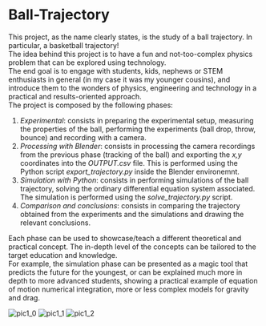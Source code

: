 # Ball-Trajectory
This project, as the name clearly states, is the study of a ball trajectory. In particular, a basketball trajectory! <br/>
The idea behind this project is to have a fun and not-too-complex physics problem that can be explored using technology. <br/>
The end goal is to engage with students, kids, nephews or STEM enthusiasts in general (in my case it was my younger cousins), and introduce them to the wonders of physics, engineering and technology in a practical and results-oriented approach. <br/>
The project is composed by the following phases:
1. *Experimental*: consists in preparing the experimental setup, measuring the properties of the ball, performing the experiments (ball drop, throw, bounce) and recording with a camera.
1. *Processing with Blender*: consists in processing the camera recordings from the previous phase (tracking of the ball) and exporting the *x,y* coordinates into the *OUTPUT.csv* file. This is performed using the Python script *export_trajectory.py* inside the Blender environemnt.
1. *Simulation with Python*: consists in performing simulations of the ball trajectory, solving the ordinary differential equation system associated. The simulation is performed using the *solve_trajectory.py* script.
1. *Comparison and conclusions*: consists in comparing the trajectory obtained from the experiments and the simulations and drawing the relevant conclusions.
<a/>
Each phase can be used to showcase/teach a different theoretical and practical concept. The in-depth level of the concepts can be tailored to the target education and knowledge. </br>
For example, the simulation phase can be presented as a magic tool that predicts the future for the youngest, or can be explained much more in depth to more advanced students, showing a practical example of equation of motion numerical integration, more or less complex models for gravity and drag. </br>

![pic1_0](https://user-images.githubusercontent.com/63881945/97815162-835f6b80-1c8c-11eb-99d7-018cd3a13ae0.PNG)
![pic1_1](https://user-images.githubusercontent.com/63881945/97815133-527f3680-1c8c-11eb-8a4d-51b8b8831806.PNG)
![pic1_2](https://user-images.githubusercontent.com/63881945/97815155-7773a980-1c8c-11eb-8bee-ab94691746bc.PNG)
